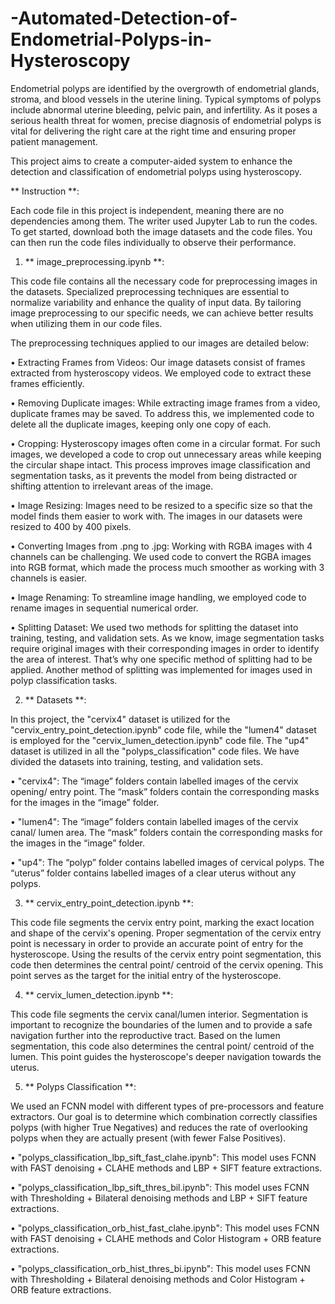 # -Automated-Detection-of-Endometrial-Polyps-in-Hysteroscopy

Endometrial polyps are identified by the overgrowth of endometrial glands, stroma, and blood vessels in the uterine lining. 
Typical symptoms of polyps include abnormal uterine bleeding, pelvic pain, and infertility. 
As it poses a serious health threat for women, precise diagnosis of endometrial polyps is vital for delivering the right care at the right time and ensuring proper patient management. 

This project aims to create a computer-aided system to enhance the detection and classification of endometrial polyps using hysteroscopy. 



** Instruction **:

Each code file in this project is independent, meaning there are no dependencies among them. The writer used Jupyter Lab to run the codes. 
To get started, download both the image datasets and the code files. You can then run the code files individually to observe their performance.



1.	** image_preprocessing.ipynb **: 

This code file contains all the necessary code for preprocessing images in the datasets. 
Specialized preprocessing techniques are essential to normalize variability and enhance the quality of input data. 
By tailoring image preprocessing to our specific needs, we can achieve better results when utilizing them in our code files.

The preprocessing techniques applied to our images are detailed below:

•	Extracting Frames from Videos: Our image datasets consist of frames extracted from hysteroscopy videos. We employed code to extract these frames efficiently.

•	Removing Duplicate images: While extracting image frames from a video, duplicate frames may be saved. 
To address this, we implemented code to delete all the duplicate images, keeping only one copy of each.

•	Cropping: Hysteroscopy images often come in a circular format. For such images, we developed a code to crop out unnecessary areas while keeping the circular shape intact. 
This process improves image classification and segmentation tasks, as it prevents the model from being distracted or shifting attention to irrelevant areas of the image. 

•	Image Resizing: Images need to be resized to a specific size so that the model finds them easier to work with. The images in our datasets were resized to 400 by 400 pixels. 

•	Converting Images from .png to .jpg: Working with RGBA images with 4 channels can be challenging. 
We used code to convert the RGBA images into RGB format, which made the process much smoother as working with 3 channels is easier. 

•	Image Renaming: To streamline image handling, we employed code to rename images in sequential numerical order.

•	Splitting Dataset: We used two methods for splitting the dataset into training, testing, and validation sets. 
As we know, image segmentation tasks require original images with their corresponding images in order to identify the area of interest. 
That’s why one specific method of splitting had to be applied. Another method of splitting was implemented for images used in polyp classification tasks. 



2.	** Datasets **:
   
In this project, the "cervix4" dataset is utilized for the "cervix_entry_point_detection.ipynb" code file, while the "lumen4" dataset is employed for the "cervix_lumen_detection.ipynb" code file.
The "up4" dataset is utilized in all the "polyps_classification" code files. We have divided the datasets into training, testing, and validation sets.

•	"cervix4": The “image” folders contain labelled images of the cervix opening/ entry point. The “mask” folders contain the corresponding masks for the images in the “image” folder. 

•	"lumen4": The “image” folders contain labelled images of the cervix canal/ lumen area. The “mask” folders contain the corresponding masks for the images in the “image” folder.

•	"up4": The “polyp” folder contains labelled images of cervical polyps. The “uterus” folder contains labelled images of a clear uterus without any polyps. 



3.	** cervix_entry_point_detection.ipynb **:
   
This code file segments the cervix entry point, marking the exact location and shape of the cervix's opening. 
Proper segmentation of the cervix entry point is necessary in order to provide an accurate point of entry for the hysteroscope. 
Using the results of the cervix entry point segmentation, this code then determines the central point/ centroid of the cervix opening. 
This point serves as the target for the initial entry of the hysteroscope. 



4.	** cervix_lumen_detection.ipynb **:
   
This code file segments the cervix canal/lumen interior.
Segmentation is important to recognize the boundaries of the lumen and to provide a safe navigation further into the reproductive tract.
Based on the lumen segmentation, this code also determines the central point/ centroid of the lumen. This point guides the hysteroscope's deeper navigation towards the uterus.



5.	** Polyps Classification **:
   
We used an FCNN model with different types of pre-processors and feature extractors. 
Our goal is to determine which combination correctly classifies polyps (with higher True Negatives) and reduces the rate of overlooking polyps when they are actually present (with fewer False Positives).

•	"polyps_classification_lbp_sift_fast_clahe.ipynb": This model uses FCNN with FAST denoising + CLAHE methods and LBP + SIFT feature extractions. 

•	"polyps_classification_lbp_sift_thres_bil.ipynb": This model uses FCNN with Thresholding + Bilateral denoising methods and LBP + SIFT feature extractions.

•	"polyps_classification_orb_hist_fast_clahe.ipynb": This model uses FCNN with FAST denoising + CLAHE methods and Color Histogram + ORB feature extractions.

•	"polyps_classification_orb_hist_thres_bi.ipynb": This model uses FCNN with Thresholding + Bilateral denoising methods and Color Histogram + ORB feature extractions.

